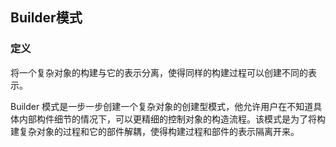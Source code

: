 ## Builder模式
### 定义
将一个复杂对象的构建与它的表示分离，使得同样的构建过程可以创建不同的表示。

Builder 模式是一步一步创建一个复杂对象的创建型模式，他允许用户在不知道具体内部构件细节的情况下，可以更精细的控制对象的构造流程。该模式是为了将构建复杂对象的过程和它的部件解耦，使得构建过程和部件的表示隔离开来。

